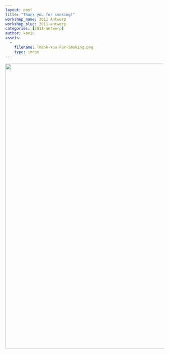 ```yaml
---
layout: post
title: "Thank you for smoking!"
workshop_name: 2011 Antwerp
workshop_slug: 2011-antwerp
categories: [2011-antwerp]
author: kevin 
assets:
  -
    filename: Thank-You-For-Smoking.png
    type: image
---
```

<a href="http://workshops.nodebox.net/2011-1/wp-content/uploads/2011/03/Thank-You-For-Smoking.png"><img class="aligncenter size-large wp-image-204" src="http://workshops.nodebox.net/2011-1/wp-content/uploads/2011/03/Thank-You-For-Smoking-722x1024.png" alt="" width="640" height="907" /></a>
